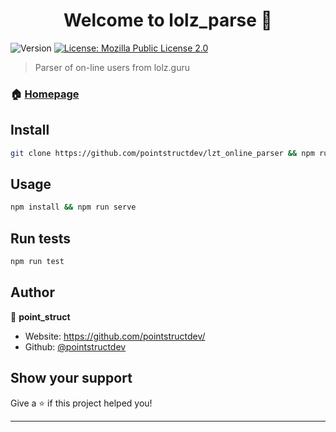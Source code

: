 <h1 align="center">Welcome to lolz_parse 👋</h1>
<p>
  <img alt="Version" src="https://img.shields.io/badge/version-1.0.1-blue.svg?cacheSeconds=2592000" />
  <a href="#" target="_blank">
    <img alt="License: Mozilla Public License 2.0" src="https://img.shields.io/badge/License-Mozilla Public License 2.0-yellow.svg" />
  </a>
</p>

> Parser of on-line users from lolz.guru

### 🏠 [Homepage](github.com/pointstructdev/lzt_online_parser)

## Install

```sh
git clone https://github.com/pointstructdev/lzt_online_parser && npm run serve
```

## Usage

```sh
npm install && npm run serve
```

## Run tests

```sh
npm run test
```

## Author

👤 **point_struct**

* Website: https://github.com/pointstructdev/
* Github: [@pointstructdev](https://github.com/pointstructdev)

## Show your support

Give a ⭐️ if this project helped you!

***
